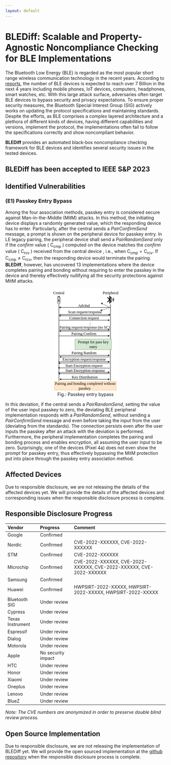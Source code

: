 ```yaml
---
layout: default
---
```

# BLEDiff: Scalable and Property-Agnostic  Noncompliance Checking for BLE Implementations  

The Bluetooth Low Energy (BLE) is regarded as the most popular short range wireless communication technology in the recent years. According to [reports](https://www.bluetooth.com/2022-market-update/), the number of BLE devices is expected to reach over 7 Billion in the next 4 years including mobile phones, IoT devices, computers, headphones, smart watches, etc. With this large attack surface, adversaries often target BLE devices to bypass security and privacy expectations. To ensure proper security measures, the Bluetooth Special Interest Group (SIG) actively works on updating the protocol specifications and maintaining standards. Despite the efforts, as BLE comprises a complex layered architecture and a plethora of different kinds of devices, having different capabilities and versions, implement the protocol, the implementations often fail to follow the specifications correctly and show noncompliant behavior.  

**BLEDiff** provides an automated black-box noncompliance checking framework for BLE devices and identifies several security issues in the tested devices.

## BLEDiff has been accepted to IEEE S&P 2023  

## Identified Vulnerabilities

### (E1) Passkey Entry Bypass  

Among the four association methods, passkey entry is considered secure against Man-in-the-Middle (MitM) attacks. In this method, the initiating device displays a randomly generated value, which the responding device has to enter. Particularly, after the central sends a _PairConfirmSend_ message, a prompt is shown on the peripheral device for passkey entry. In LE legacy pairing, the peripheral device shall send a _PairRandomSend_ only if the _confirm_ value ( $\mathsf{C_{cmp}}$ ) computed on the device matches the _confirm_ value ( $\mathsf{C_{rcv}}$ ) received from the central device , i.e., when $\mathsf{C_{cmp} = C_{rcv}}$. If $\mathsf{C_{cmp} \neq C_{rcv}}$, then the responding device would terminate the pairing. **BLEDiff**, however, has uncovered 13 implementations where the device completes pairing and bonding without requiring to enter the passkey in the device and  thereby effectively nullifying all the security protections against MitM attacks.  

<p align="center">
  <img src="assets/figures/ble-issue4.png" alt="Passkey entry bypass"/> <br>
  Fig.: Passkey entry bypass
</p>

In this deviation, if the central sends a _PairRandomSend_, setting the value of the user input passkey to zero, the deviating BLE peripheral implementation responds with a _PairRandomSend_, without sending a _PairConfirmSend_ message and even before taking the input from the user (deviating from the standards). The connection persists even after the user inputs the passkey after an attack with the deviation is performed. Furthermore, the peripheral implementation completes the pairing and bonding process and enables encryption, all assuming the user input to be zero. Surprisingly, one of the devices (Pixel 4a) does not even show the prompt for passkey entry, thus effectively bypassing the MitM protection put into place through the passkey entry association method.  



## Affected Devices  

Due to responsible disclosure, we are not releasing the details of the affected devices yet. We will provide the details of the affected devices and corresponding issues when the responsible disclosure process is complete.

## Responsible Disclosure Progress

| Vendor           | Progress                                                         | Comment                          |
|:-----------------|:---------------------------------------------------------------- |:---------------------------------|
| Google           | Confirmed                                                        |                                  |
| Nordic           | Confirmed                                                        | CVE-2022-XXXXXX, CVE-2022-XXXXXX |
| STM              | Confirmed                                                        | CVE-2022-XXXXXX |
| Microchip        | Confirmed                                                        | CVE-2022-XXXXXX, CVE-2022-XXXXXX, CVE-2022-XXXXXX, CVE-2022-XXXXXX |
| Samsung          | Confirmed                                                        |                                  |
| Huawei           | Confirmed                                                        | HWPSIRT-2022-XXXXX, HWPSIRT-2022-XXXXX, HWPSIRT-2022-XXXXX                                  |
| Bluetooth SIG    | Under review                                                      |                                  |
| Cypress          | Under review                                                  |                                  |
| Texas Instrument | Under review                                                    |                                  |
| Espressif        | Under review                                                     |                                  |
| Dialog           | Under review                                                      |                                  |
| Motorola         | Under review                                                     |                                  |
| Apple            | No security impact                                                      |                                  |
| HTC              | Under review                                                    |                                  |
| Honor            | Under review                                                      |                                  |
| Xiaomi           | Under review                                                        |                                  |
| Oneplus          | Under review                                                    |                                  |
| Lenovo           | Under review                                                      |                                  |
| BlueZ            | Under review                                                     |                                  |


_Note: The CVE numbers are anonymized in order to preserve double blind review process._


## Open Source Implementation  

Due to responsible disclosure, we are not releasing the implementation of BLEDiff yet. We will provide the open sourced implementation at the [github repository](https://github.com/BLEDiff/BLEDiff) when the responsible disclosure process is complete.
